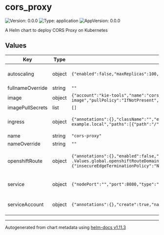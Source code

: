 # cors_proxy

![Version: 0.0.0](https://img.shields.io/badge/Version-0.0.0-informational?style=flat-square) ![Type: application](https://img.shields.io/badge/Type-application-informational?style=flat-square) ![AppVersion: 0.0.0](https://img.shields.io/badge/AppVersion-0.0.0-informational?style=flat-square)

A Helm chart to deploy CORS Proxy on Kubernetes

## Values

| Key              | Type   | Default                                                                                                                                                                | Description                                                                                                                              |
| ---------------- | ------ | ---------------------------------------------------------------------------------------------------------------------------------------------------------------------- | ---------------------------------------------------------------------------------------------------------------------------------------- |
| autoscaling      | object | `{"enabled":false,"maxReplicas":100,"minReplicas":1,"targetCPUUtilizationPercentage":80}`                                                                              | CORS Proxy HorizontalPodAutoscaler configuration (https://kubernetes.io/docs/tasks/run-application/horizontal-pod-autoscale/)            |
| fullnameOverride | string | `""`                                                                                                                                                                   | Overrides charts full name                                                                                                               |
| image            | object | `{"account":"kie-tools","name":"cors-proxy-image","pullPolicy":"IfNotPresent","registry":"quay.io","tag":"latest"}`                                                    | Image source configuration for the CORS Proxy image                                                                                      |
| imagePullSecrets | list   | `[]`                                                                                                                                                                   | Pull secrets used when pulling CORS Proxy image                                                                                          |
| ingress          | object | `{"annotations":{},"className":"","enabled":false,"hosts":[{"host":"chart-example.local","paths":[{"path":"/","pathType":"ImplementationSpecific"}]}],"tls":[]}`       | CORS Proxy Ingress configuration (https://kubernetes.io/docs/concepts/services-networking/ingress/)                                      |
| name             | string | `"cors-proxy"`                                                                                                                                                         | The CORS Proxy application name                                                                                                          |
| nameOverride     | string | `""`                                                                                                                                                                   | Overrides charts name                                                                                                                    |
| openshiftRoute   | object | `{"annotations":{},"enabled":false,"host":"cors-proxy.{{ .Values.global.openshiftRouteDomain }}","tls":{"insecureEdgeTerminationPolicy":"None","termination":"edge"}}` | CORS Proxy OpenShift Route configuration (https://docs.openshift.com/container-platform/4.14/networking/routes/route-configuration.html) |
| service          | object | `{"nodePort":"","port":8080,"type":"ClusterIP"}`                                                                                                                       | CORS Proxy Service configuration (https://kubernetes.io/docs/concepts/services-networking/service/)                                      |
| serviceAccount   | object | `{"annotations":{},"create":true,"name":""}`                                                                                                                           | CORS Proxy ServiceAccount configuration (https://kubernetes.io/docs/concepts/security/service-accounts/)                                 |

---

Autogenerated from chart metadata using [helm-docs v1.11.3](https://github.com/norwoodj/helm-docs/releases/v1.11.3)
